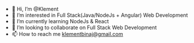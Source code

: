 - 👋 Hi, I’m @Klement
- 👀 I’m interested in Full Stack(Java/NodeJs + Angular) Web Development
- 🌱 I’m currently learning NodeJs & React
- 💞️ I’m looking to collaborate on Full Stack Web Development
- 📫 How to reach me klementbinaj@gmail.com

<!---
BlitzBlitz/BlitzBlitz is a ✨ special ✨ repository because its `README.md` (this file) appears on your GitHub profile.
You can click the Preview link to take a look at your changes.
--->

